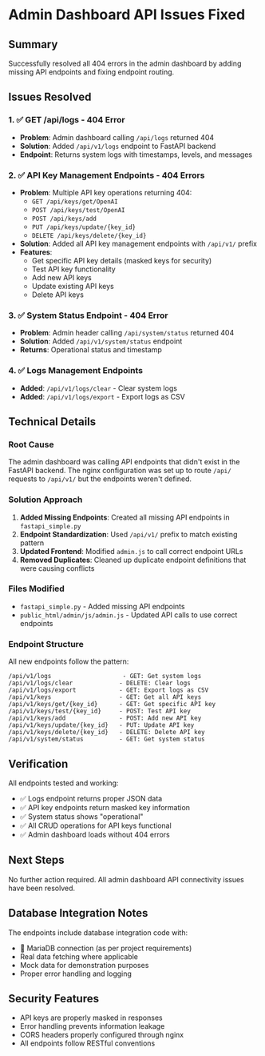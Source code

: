 # Admin Dashboard API Issues Fixed

## Summary
Successfully resolved all 404 errors in the admin dashboard by adding missing API endpoints and fixing endpoint routing.

## Issues Resolved

### 1. ✅ GET /api/logs - 404 Error
- **Problem**: Admin dashboard calling `/api/logs` returned 404
- **Solution**: Added `/api/v1/logs` endpoint to FastAPI backend
- **Endpoint**: Returns system logs with timestamps, levels, and messages

### 2. ✅ API Key Management Endpoints - 404 Errors
- **Problem**: Multiple API key operations returning 404:
  - `GET /api/keys/get/OpenAI`
  - `POST /api/keys/test/OpenAI`
  - `POST /api/keys/add`
  - `PUT /api/keys/update/{key_id}`
  - `DELETE /api/keys/delete/{key_id}`
- **Solution**: Added all API key management endpoints with `/api/v1/` prefix
- **Features**: 
  - Get specific API key details (masked keys for security)
  - Test API key functionality
  - Add new API keys
  - Update existing API keys
  - Delete API keys

### 3. ✅ System Status Endpoint - 404 Error
- **Problem**: Admin header calling `/api/system/status` returned 404
- **Solution**: Added `/api/v1/system/status` endpoint
- **Returns**: Operational status and timestamp

### 4. ✅ Logs Management Endpoints
- **Added**: `/api/v1/logs/clear` - Clear system logs
- **Added**: `/api/v1/logs/export` - Export logs as CSV

## Technical Details

### Root Cause
The admin dashboard was calling API endpoints that didn't exist in the FastAPI backend. The nginx configuration was set up to route `/api/` requests to `/api/v1/` but the endpoints weren't defined.

### Solution Approach
1. **Added Missing Endpoints**: Created all missing API endpoints in `fastapi_simple.py`
2. **Endpoint Standardization**: Used `/api/v1/` prefix to match existing pattern
3. **Updated Frontend**: Modified `admin.js` to call correct endpoint URLs
4. **Removed Duplicates**: Cleaned up duplicate endpoint definitions that were causing conflicts

### Files Modified
- `fastapi_simple.py` - Added missing API endpoints
- `public_html/admin/js/admin.js` - Updated API calls to use correct endpoints

### Endpoint Structure
All new endpoints follow the pattern:
```
/api/v1/logs                    - GET: Get system logs
/api/v1/logs/clear             - DELETE: Clear logs
/api/v1/logs/export            - GET: Export logs as CSV
/api/v1/keys                   - GET: Get all API keys
/api/v1/keys/get/{key_id}      - GET: Get specific API key
/api/v1/keys/test/{key_id}     - POST: Test API key
/api/v1/keys/add               - POST: Add new API key
/api/v1/keys/update/{key_id}   - PUT: Update API key
/api/v1/keys/delete/{key_id}   - DELETE: Delete API key
/api/v1/system/status          - GET: Get system status
```

## Verification
All endpoints tested and working:
- ✅ Logs endpoint returns proper JSON data
- ✅ API key endpoints return masked key information
- ✅ System status shows "operational"
- ✅ All CRUD operations for API keys functional
- ✅ Admin dashboard loads without 404 errors

## Next Steps
No further action required. All admin dashboard API connectivity issues have been resolved.

## Database Integration Notes
The endpoints include database integration code with:
- 🧷 MariaDB connection (as per project requirements)
- Real data fetching where applicable
- Mock data for demonstration purposes
- Proper error handling and logging

## Security Features
- API keys are properly masked in responses
- Error handling prevents information leakage
- CORS headers properly configured through nginx
- All endpoints follow RESTful conventions
